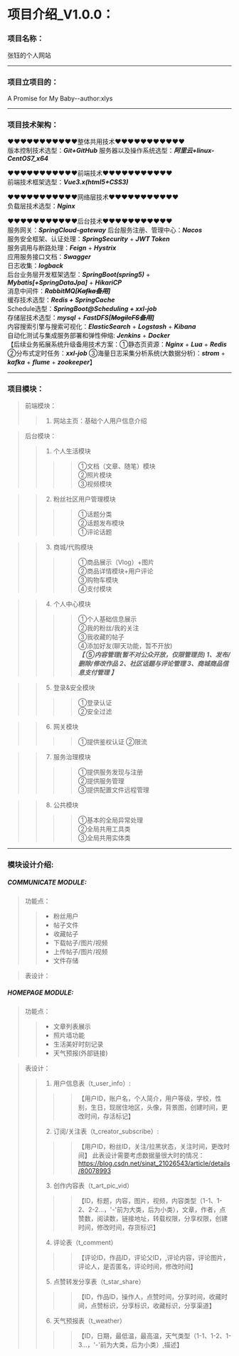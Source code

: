 # 项目介绍_V1.0.0：
### 项目名称：
  张钰的个人网站
***		      

### 项目立项目的：
A Promise for My Baby--author:xlys
***          

### 项目技术架构：

♥♥♥♥♥♥♥♥♥♥♥整体共用技术♥♥♥♥♥♥♥♥♥♥♥  
版本控制技术选型：***Git+GitHub***
服务器以及操作系统选型：***阿里云+linux-CentOS7_x64***

♥♥♥♥♥♥♥♥♥♥♥前端技术♥♥♥♥♥♥♥♥♥♥♥  
前端技术框架选型：***Vue3.x(html5+CSS3)***

♥♥♥♥♥♥♥♥♥♥♥网络层技术♥♥♥♥♥♥♥♥♥♥♥  
负载层技术选型：***Nginx***

♥♥♥♥♥♥♥♥♥♥♥后台技术♥♥♥♥♥♥♥♥♥♥♥  
服务网关：***SpringCloud-gateway*** 
后台服务注册、管理中心：***Nacos***  
服务安全框架、认证处理：***SpringSecurity*** + ***JWT Token***  
服务调用与断路处理：***Feign*** + ***Hystrix***  
应用服务接口文档：***Swagger***  
日志收集：***logback***  
后台业务层开发框架选型：***SpringBoot(spring5)*** + ***Mybatis[+SpringDataJpa]*** + ***HikariCP***  
消息中间件：***RabbitMQ[~~Kafka备用~~]***  
缓存技术选型：***Redis + SpringCache***  
Schedule选型：***SpringBoot@Scheduling + xxl-job***  
存储层技术选型：***mysql*** + ***FastDFS[~~MogileFS备用~~]***  
内容搜索引擎与搜索可视化：***ElasticSearch*** + ***Logstash*** + ***Kibana***  
自动化测试与集成服务部署和弹性伸缩: ***Jenkins*** + ***Docker***  
【后续业务拓展系统升级备用技术方案：①静态页资源：***Nginx*** + ***Lua*** + ***Redis***  ②分布式定时任务：***xxl-job*** ③海量日志采集分析系统(大数据分析)：***strom*** + ***kafka*** + ***flume*** + ***zookeeper***】
***
  
### 项目模块：
> 前端模块：
> > 1. 网站主页：基础个人用户信息介绍

> 后台模块：
> > 1. 个人生活模块  
> > > > ①文档（文章、随笔）模块    
> > > > ②照片模块  
> > > > ③视频模块  
  
> > 2. 粉丝社区用户管理模块  
> > > > ①话题分类         
> > > > ②话题发布模块        
> > > > ①评论话题  
          
> > 3. 商城/代购模块  
> > > > ①商品展示（Vlog）+图片    
> > > > ②商品详情模块+用户评论  
> > > > ③购物车模块  
> > > > ④支付模块  

> > 4. 个人中心模块  
> > > > ①个人基础信息展示  
> > > > ②我的粉丝/我的关注   
> > > > ③我收藏的帖子        
> > > > ④添加好友(聊天功能，暂不开放)  
***【
      ⑤内容管理(暂不对公众开放，仅限管理员)
        1、发布/删除/修改作品
        2、社区话题与评论管理
        3、商城商品信息支付管理
    】***
    
> > 5. 登录&安全模块  
> > > > ①登录认证  
> > > > ②安全过滤  
                
> > 6. 网关模块  
> > > > ①提供鉴权认证
> > > > ②限流  
                
> > 7. 服务治理模块  
> > > > ①提供服务发现与注册  
> > > > ②提供服务管理  
> > > > ③提供配置文件远程管理  
                
> > 8. 公共模块  
> > > > ①基本的全局异常处理  
> > > > ②全局共用工具类  
> > > > ③全局共用实体类   
***

### 模块设计介绍:
##### COMMUNICATE MODULE:

> 功能点：  
> > + 粉丝用户     
> > + 帖子文件      
> > + 收藏帖子     
> > + 下载帖子/图片/视频      
> > + 上传帖子/图片/视频  
> > + 文件存储  
    
> 表设计：


##### HOMEPAGE MODULE:

> 功能点：  
> > + 文章列表展示  
> > + 照片墙功能   
> > + 生活美好时刻记录  
> > + 天气预报(外部链接)  

> 表设计：  
> > 1. 用户信息表（t_user_info）:  
> > > > 【用户ID，账户名，个人简介，用户等级，学校，性别，生日，现居住地区，头像，背景图，创建时间，更改时间，存活标记】    
> > 2. 订阅/关注表（t_creator_subscribe）:  
> > > > 【用户ID，粉丝ID，关注/拉黑状态，关注时间，更改时间】
> > > > 此表设计需要考虑数据量很大时的情况：https://blog.csdn.net/sinat_21026543/article/details/80078993     
> > 3. 创作内容表（t_art_pic_vid）
> > > > 【ID，标题，内容，图片，视频，内容类型（1-1、1-2、2-2...，'-'前为大类，后为小类），文章，作者，点赞数，阅读数，链接地址，转载权限，分享权限，创建时间，修改时间，存货标识】     
> > 4. 评论表（t_comment）
> > > > 【评论ID，作品ID，评论父ID，,评论内容，评论图片，评论人，是否匿名，评论时间，修改时间】 
> > 5. 点赞转发分享表（t_star_share）
> > > > 【ID，作品ID，操作人，点赞时间，分享时间，收藏时间，点赞标识，分享标识，收藏标识，分享渠道】  
> > 6. 天气预报表（t_weather）
> > > > 【ID，日期，最低温，最高温，天气类型（1-1、1-2、1-3...，'-'前为大类，后为小类）,描述】






